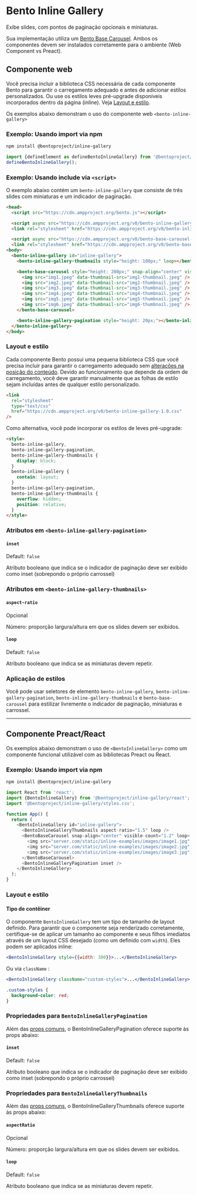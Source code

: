 # Bento Inline Gallery

Exibe slides, com pontos de paginação opcionais e miniaturas.

Sua implementação utiliza um [Bento Base Carousel](https://www.npmjs.com/package/@bentoproject/base-carousel). Ambos os componentes devem ser instalados corretamente para o ambiente (Web Component vs Preact).

## Componente web

Você precisa incluir a biblioteca CSS necessária de cada componente Bento para garantir o carregamento adequado e antes de adicionar estilos personalizados. Ou use os estilos leves pré-upgrade disponíveis incorporados dentro da página (inline). Veja [Layout e estilo](#layout-and-style).

Os exemplos abaixo demonstram o uso do componente web `<bento-inline-gallery>`

### Exemplo: Usando import via npm

```sh
npm install @bentoproject/inline-gallery
```

```javascript
import {defineElement as defineBentoInlineGallery} from '@bentoproject/inline-gallery';
defineBentoInlineGallery();
```

### Exemplo: Usando include via `<script>`

O exemplo abaixo contém um `bento-inline-gallery` que consiste de três slides com miniaturas e um indicador de paginação.

```html
<head>
  <script src="https://cdn.ampproject.org/bento.js"></script>

  <script async src="https://cdn.ampproject.org/v0/bento-inline-gallery-1.0.js"></script>
  <link rel="stylesheet" href="https://cdn.ampproject.org/v0/bento-inline-gallery-1.0.css">

  <script async src="https://cdn.ampproject.org/v0/bento-base-carousel-1.0.js"></script>
  <link rel="stylesheet" href="https://cdn.ampproject.org/v0/bento-base-carousel-1.0.css">
<body>
  <bento-inline-gallery id="inline-gallery">
    <bento-inline-gallery-thumbnails style="height: 100px;" loop></bento-inline-gallery-thumbnails>

    <bento-base-carousel style="height: 200px;" snap-align="center" visible-count="3" loop>
      <img src="img1.jpeg" data-thumbnail-src="img1-thumbnail.jpeg" />
      <img src="img2.jpeg" data-thumbnail-src="img2-thumbnail.jpeg" />
      <img src="img3.jpeg" data-thumbnail-src="img3-thumbnail.jpeg" />
      <img src="img4.jpeg" data-thumbnail-src="img4-thumbnail.jpeg" />
      <img src="img5.jpeg" data-thumbnail-src="img5-thumbnail.jpeg" />
      <img src="img6.jpeg" data-thumbnail-src="img6-thumbnail.jpeg" />
    </bento-base-carousel>

    <bento-inline-gallery-pagination style="height: 20px;"></bento-inline-gallery-pagination>
  </bento-inline-gallery>
</body>
```

### Layout e estilo

Cada componente Bento possui uma pequena biblioteca CSS que você precisa incluir para garantir o carregamento adequado sem [alterações na posição do conteúdo](https://web.dev/cls/). Devido ao funcionamento que depende da ordem de carregamento, você deve garantir manualmente que as folhas de estilo sejam incluídas antes de qualquer estilo personalizado.

```html
<link
  rel="stylesheet"
  type="text/css"
  href="https://cdn.ampproject.org/v0/bento-inline-gallery-1.0.css"
/>
```

Como alternativa, você pode incorporar os estilos de leves pré-upgrade:

```html
<style>
  bento-inline-gallery,
  bento-inline-gallery-pagination,
  bento-inline-gallery-thumbnails {
    display: block;
  }
  bento-inline-gallery {
    contain: layout;
  }
  bento-inline-gallery-pagination,
  bento-inline-gallery-thumbnails {
    overflow: hidden;
    position: relative;
  }
</style>
```

### Atributos em `<bento-inline-gallery-pagination>`

#### `inset`

Default: `false`

Atributo booleano que indica se o indicador de paginação deve ser exibido como inset (sobrepondo o próprio carrossel)

### Atributos em `<bento-inline-gallery-thumbnails>`

#### `aspect-ratio`

Opcional

Número: proporção  largura/altura em que os slides devem ser exibidos.

#### `loop`

Default: `false`

Atributo booleano que indica se as miniaturas devem repetir.

### Aplicação de estilos

Você pode usar seletores de elemento `bento-inline-gallery`, `bento-inline-gallery-pagination`, `bento-inline-gallery-thumbnails` e `bento-base-carousel` para estilizar livremente o indicador de paginação, miniaturas e carrossel.

---

## Componente Preact/React

Os exemplos abaixo demonstram o uso de `<BentoInlineGallery>` como um componente funcional utilizável com as bibliotecas Preact ou React.

### Exemplo: Usando import via npm

```sh
npm install @bentoproject/inline-gallery
```

```javascript
import React from 'react';
import {BentoInlineGallery} from '@bentoproject/inline-gallery/react';
import '@bentoproject/inline-gallery/styles.css';

function App() {
  return (
    <BentoInlineGallery id="inline-gallery">
      <BentoInlineGalleryThumbnails aspect-ratio="1.5" loop />
      <BentoBaseCarousel snap-align="center" visible-count="1.2" loop>
        <img src="server.com/static/inline-examples/images/image1.jpg" />
        <img src="server.com/static/inline-examples/images/image2.jpg" />
        <img src="server.com/static/inline-examples/images/image3.jpg" />
      </BentoBaseCarousel>
      <BentoInlineGalleryPagination inset />
    </BentoInlineGallery>
  );
}
```

### Layout e estilo

#### Tipo de contêiner

O componente `BentoInlineGallery` tem um tipo de tamanho de layout definido. Para garantir que o componente seja renderizado corretamente, certifique-se de aplicar um tamanho ao componente e seus filhos imediatos através de um layout CSS desejado (como um definido com `width`). Eles podem ser aplicados inline:

```jsx
<BentoInlineGallery style={{width: 300}}>...</BentoInlineGallery>
```

Ou via `className` :

```jsx
<BentoInlineGallery className="custom-styles">...</BentoInlineGallery>
```

```css
.custom-styles {
  background-color: red;
}
```

<!-- TODO(wg-bento): This section was empty, fix it.
### Props for `BentoInlineGallery`
-->

### Propriedades para `BentoInlineGalleryPagination`

Além das [props comuns](../../../docs/spec/bento-common-props.md), o BentoInlineGalleryPagination oferece suporte às props abaixo:

#### `inset`

Default: `false`

Atributo booleano que indica se o indicador de paginação deve ser exibido como inset (sobrepondo o próprio carrossel)

### Propriedades para `BentoInlineGalleryThumbnails`

Além das [props comuns](../../../docs/spec/bento-common-props.md), o BentoInlineGalleryThumbnails oferece suporte às props abaixo:

#### `aspectRatio`

Opcional

Número: proporção  largura/altura em que os slides devem ser exibidos.

#### `loop`

Default: `false`

Atributo booleano que indica se as miniaturas devem repetir.
